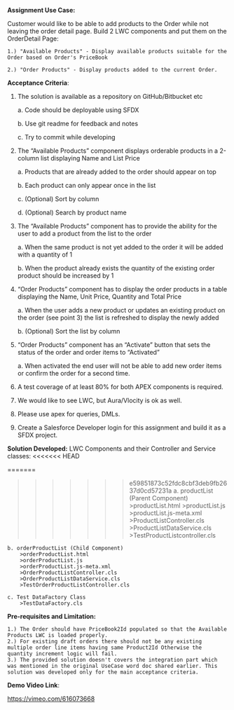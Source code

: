 **Assignment Use Case:**

Customer would like to be able to add products to the Order while not leaving the order detail page.
Build 2 LWC components and put them on the OrderDetail Page:

    1.) "Available Products" - Display available products suitable for the Order based on Order's PriceBook

    2.) "Order Products" - Display products added to the current Order.

**Acceptance Criteria**:

1. The solution is available as a repository on GitHub/Bitbucket etc

    a. Code should be deployable using SFDX

    b. Use git readme for feedback and notes

    c. Try to commit while developing

2. The “Available Products” component displays orderable products in a 2-column list displaying Name and List Price

    a. Products that are already added to the order should appear on top

    b. Each product can only appear once in the list

    c. (Optional) Sort by column

    d. (Optional) Search by product name

3. The “Available Products” component has to provide the ability for the user to add a product from the list to the order

    a. When the same product is not yet added to the order it will be added with a quantity of 1

    b. When the product already exists the quantity of the existing order product should be increased by 1

4. “Order Products” component has to display the order products in a table displaying the Name, Unit Price, Quantity and Total Price

    a. When the user adds a new product or updates an existing product on the order (see point 3) the list is refreshed to display the newly added

    b. (Optional) Sort the list by column

5. “Order Products” component has an “Activate” button that sets the status of the order and order items to “Activated”

    a. When activated the end user will not be able to add new order items or confirm the order for a second time.

6. A test coverage of at least 80% for both APEX components is required.

7. We would like to see LWC, but Aura/Vlocity is ok as well.

8. Please use apex for queries, DMLs.

9. Create a Salesforce Developer login for this assignment and build it as a SFDX project.

**Solution Developed:**
    LWC Components and their Controller and Service classes:
<<<<<<< HEAD

=======
    
>>>>>>> e59851873c52fdc8cbf3deb9fb2637d0cd57231a
    a. productList (Parent Component)
        >productList.html
        >productList.js
        >productList.js-meta.xml
        >ProductListController.cls
        >ProductListDataService.cls
        >TestProductListcontroller.cls

    b. orderProductList (Child Component)
        >orderProductList.html
        >orderProductList.js
        >orderProductList.js-meta.xml
        >OrderProductListController.cls
        >OrderProductListDataService.cls
        >TestOrderProductListController.cls

    c. Test DataFactory Class
        >TestDataFactory.cls

**Pre-requisites and Limitation:**

    1.) The Order should have PriceBook2Id populated so that the Available Products LWC is loaded properly.
    2.) For existing draft orders there should not be any existing multiple order line items having same Product2Id Otherwise the quantity increment logic will fail.
    3.) The provided solution doesn't covers the integration part which was mentioned in the original UseCase word doc shared earlier. This solution was developed only for the main acceptance criteria.

**Demo Video Link**: 

https://vimeo.com/616073668
